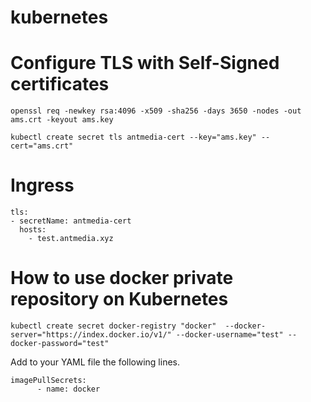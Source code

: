 # kubernetes

# Configure TLS with Self-Signed certificates

`openssl req -newkey rsa:4096 -x509 -sha256 -days 3650 -nodes -out ams.crt -keyout ams.key`

`kubectl create secret tls antmedia-cert --key="ams.key" --cert="ams.crt"`

# Ingress
```
tls:
- secretName: antmedia-cert
  hosts:
    - test.antmedia.xyz
```

# How to use docker private repository on Kubernetes
```
kubectl create secret docker-registry "docker"  --docker-server="https://index.docker.io/v1/" --docker-username="test" --docker-password="test"
```
Add to your YAML file the following lines.
```
imagePullSecrets:
      - name: docker
```

